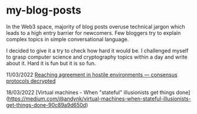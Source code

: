 # my-blog-posts

In the Web3 space, majority of blog posts overuse technical jargon which leads to a high entry barrier for newcomers. Few bloggers try to explain complex topics in simple conversational language.

I decided to give it a try to check how hard it would be. I challenged myself to grasp computer science and cryptography topics within a day and write about it. Hard it is fun but it is so fun. 


11/03/2022 [Reaching agreement in hostile environments — consensus protocols decrypted](https://medium.com/@andynk/reaching-agreement-in-hostile-environments-consensus-protocols-decrypted-dab798500c79)

18/03/2022 [Virtual machines - When "stateful" illusionists get things done] (https://medium.com/@andynk/virtual-machines-when-stateful-illusionists-get-things-done-90c89a9d650d)
